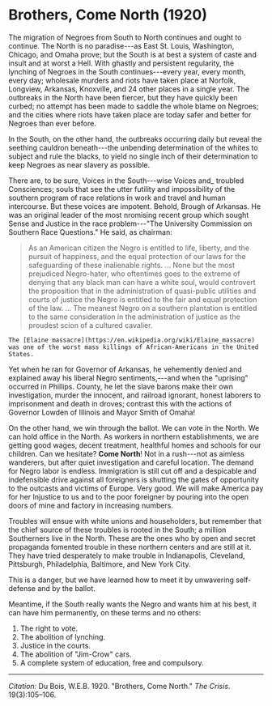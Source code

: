 <!--
title:   Brothers, Come North
author:  Du Bois, W.E.B.
journal: The Crisis
year:    1920
volume:  19
issue:   3
pages:   105-106
-->
# Brothers, Come North (1920)

The migration of Negroes from South to North continues and ought to continue. The North is no paradise---as East St. Louis, Washington, Chicago, and Omaha prove; but the South is at best a system of caste and insult and at worst a Hell. With ghastly and persistent regularity, the lynching of Negroes in the South continues---every year, every month, every day; wholesale murders and riots have taken place at Norfolk, Longview, Arkansas, Knoxville, and 24 other places in a single year. The outbreaks in the North have been fiercer, but they have quickly been curbed; no attempt has been made to saddle the whole blame on Negroes; and the cities where riots have taken place are today safer and better for Negroes than ever before.

In the South, on the other hand, the outbreaks occurring daily but reveal the seething cauldron beneath---the unbending determination of the whites to subject and rule the blacks, to yield no single inch of their determination to keep Negroes as near slavery as possible.

There are, to be sure, Voices in the South---wise Voices and_ troubled Consciences; souls that see the utter futility and impossibility of the southern program of race relations in work and travel and human intercourse. But these voices are impotent. Behold, Brough of Arkansas. He was an original leader of the most nromising recent group which sought Sense and Justice in the race problem---"The University Commission on Southern Race Questions." He said, as chairman:

> As an American citizen the Negro is entitled to life, liberty, and the pursuit of happiness, and the equal protection of our laws for the safeguarding of these inalienable rights. ... None but the most prejudiced Negro-hater, who oftentimes goes to the extreme of denying that any black man can have a white soul, would controvert the proposition that in the administration of quasi-public utilities and courts of justice the Negro is entitled to the fair and equal protection of the law. ... The meanest Negro on a southern plantation is entitled to the same consideration in the administration of justice as the proudest scion of a cultured cavalier.

```{margin}
The [Elaine massacre](https://en.wikipedia.org/wiki/Elaine_massacre) was one of the worst mass killings of African-Americans in the United States.
```

Yet when he ran for Governor of Arkansas, he vehemently denied and explained away his liberal Negro sentiments,---and when the "uprising" occurred in Phillips. County, he let the slave barons make their own investigation, murder the innocent, and railroad ignorant, honest laborers to imprisonment and death in droves; contrast this with the actions of Governor Lowden of Illinois and Mayor Smith of Omaha!

 On the other hand, we win through the ballot. We can vote in the North. We can hold office in the North. As workers in northern establishments, we are getting good wages, decent treatment, healthful homes and schools for our children. Can we hesitate? **Come North**! Not in a rush---not as aimless wanderers, but after quiet investigation and careful location. The demand for Negro labor is endless. Immigration is still cut off and a despicable and indefensible drive against all foreigners is shutting the gates of opportunity to the outcasts and victims of Europe. Very good. We will make America pay for her Injustice to us and to the poor foreigner by pouring into the open doors of mine and factory in increasing numbers.

 Troubles will ensue with white unions and householders, but remember that the chief source of these troubles is rooted in the South; a million Southerners live in the North. These are the ones who by open and secret propaganda fomented trouble in these northern centers and are still at it. They have tried desperately to make trouble in Indianapolis, Cleveland, Pittsburgh, Philadelphia, Baltimore, and New York City.

This is a danger, but we have learned how to meet it by unwavering self-defense and by the ballot.

Meantime, if the South really wants the Negro and wants him at his best, it can have him permanently, on these terms and no others:
1. The right to vote.
2. The abolition of lynching.
3. Justice in the courts.
4. The abolition of "Jim-Crow" cars.
5. A complete system of education, free and compulsory.

______________
*Citation:* Du Bois, W.E.B. 1920. "Brothers, Come North." *The Crisis*. 19(3):105&ndash;106.
